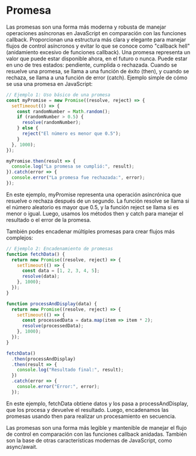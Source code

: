 # Promesa
Las promesas son una forma más moderna y robusta de manejar operaciones asíncronas en JavaScript en comparación con las funciones callback. Proporcionan una estructura más clara y elegante para manejar flujos de control asíncronos y evitar lo que se conoce como "callback hell" (anidamiento excesivo de funciones callback).
Una promesa representa un valor que puede estar disponible ahora, en el futuro o nunca. Puede estar en uno de tres estados: pendiente, cumplida o rechazada. Cuando se resuelve una promesa, se llama a una función de éxito (then), y cuando se rechaza, se llama a una función de error (catch).
Ejemplo simple de cómo se usa una promesa en JavaScript:
```js
// Ejemplo 1: Uso básico de una promesa
const myPromise = new Promise((resolve, reject) => {
  setTimeout(() => {
    const randomNumber = Math.random();
    if (randomNumber > 0.5) {
      resolve(randomNumber);
    } else {
      reject("El número es menor que 0.5");
    }
  }, 1000);
});

myPromise.then(result => {
  console.log("La promesa se cumplió:", result);
}).catch(error => {
  console.error("La promesa fue rechazada:", error);
});
```
En este ejemplo, myPromise representa una operación asincrónica que resuelve o rechaza después de un segundo. La función resolve se llama si el número aleatorio es mayor que 0.5, y la función reject se llama si es menor o igual. Luego, usamos los métodos then y catch para manejar el resultado o el error de la promesa.

También podes encadenar múltiples promesas para crear flujos más complejos:
```js
// Ejemplo 2: Encadenamiento de promesas
function fetchData() {
  return new Promise((resolve, reject) => {
    setTimeout(() => {
      const data = [1, 2, 3, 4, 5];
      resolve(data);
    }, 1000);
  });
}

function processAndDisplay(data) {
  return new Promise((resolve, reject) => {
    setTimeout(() => {
      const processedData = data.map(item => item * 2);
      resolve(processedData);
    }, 1000);
  });
}

fetchData()
  .then(processAndDisplay)
  .then(result => {
    console.log("Resultado final:", result);
  })
  .catch(error => {
    console.error("Error:", error);
  });

```
En este ejemplo, fetchData obtiene datos y los pasa a processAndDisplay, que los procesa y devuelve el resultado. Luego, encadenamos las promesas usando then para realizar un procesamiento en secuencia.

Las promesas son una forma más legible y mantenible de manejar el flujo de control en comparación con las funciones callback anidadas. También son la base de otras características modernas de JavaScript, como async/await.


